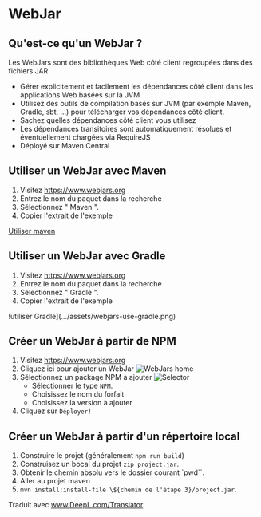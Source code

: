 # WebJar

## Qu'est-ce qu'un WebJar ?

Les WebJars sont des bibliothèques Web côté client regroupées dans des fichiers JAR.

- Gérer explicitement et facilement les dépendances côté client dans les applications Web basées sur la JVM
- Utilisez des outils de compilation basés sur JVM (par exemple Maven, Gradle, sbt, ...) pour télécharger vos dépendances côté client.
- Sachez quelles dépendances côté client vous utilisez
- Les dépendances transitoires sont automatiquement résolues et éventuellement chargées via RequireJS
- Déployé sur Maven Central

## Utiliser un WebJar avec Maven

1. Visitez <https://www.webjars.org>
2. Entrez le nom du paquet dans la recherche
3. Sélectionnez " Maven ".
4. Copier l'extrait de l'exemple

[ Utiliser maven](.../assets/webjars-use-maven.png)

## Utiliser un WebJar avec Gradle

1. Visitez <https://www.webjars.org>
2. Entrez le nom du paquet dans la recherche
3. Sélectionnez " Gradle ".
4. Copier l'extrait de l'exemple

!utiliser Gradle](.../assets/webjars-use-gradle.png)

## Créer un WebJar à partir de NPM

1. Visitez <https://www.webjars.org>
2. Cliquez ici pour ajouter un WebJar ![WebJars home](.../assets/webjars-home.png)
3. Sélectionnez un package NPM à ajouter ![Selector](.../assets/webjars-add.png)
   - Sélectionner le type `NPM`.
   - Choisissez le nom du forfait
   - Choisissez la version à ajouter
4. Cliquez sur `Déployer!`

## Créer un WebJar à partir d'un répertoire local

1. Construire le projet (généralement `npm run build`)
2. Construisez un bocal du projet `zip project.jar`.
3. Obtenir le chemin absolu vers le dossier courant `pwd``.
4. Aller au projet maven
5. `mvn install:install-file \${chemin de l'étape 3}/project.jar`.

Traduit avec www.DeepL.com/Translator
